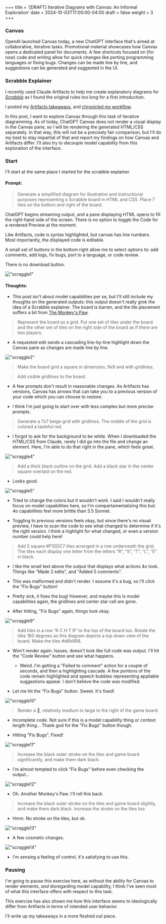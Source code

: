+++
title = '[DRAFT] Iterative Diagrams with Canvas: An Informal Exploration'
date = 2024-10-03T17:00:00-04:00
draft = false
weight = 3
+++

### Canvas

OpenAI launched Canvas today, a new ChatGPT interface that's aimed at collaborative, iterative tasks. Promotional material showcases how Canvas opens a dedicated panel for documents. A few shortcuts focused on (for now) code and writing allow for quick changes like porting programming languages or fixing bugs. Changes can be made line by line, and suggestions can be generated and suggested in the UI.

### Scrabble Explainer

I recently used Claude Artifacts to help me create explanatory diagrams for [*Scrabble*](https://gillandsiphon.github.io/posts/scrabble-primer/) as I found the original rules too long for a first introduction.

I posted my [Artifacts takeaways](https://gillandsiphon.github.io/posts/claude-artifacts/), and [chronicled my workflow](https://gillandsiphon.github.io/posts/scrabble-case-study/). 

In this post, I want to explore Canvas through this task of iterative diagramming. As of today, ChatGPT Canvas does not render a visual display in the Canvas pane, so I will be rendering the generated HTML/CSS separately. In that way, this will not be a precisely fair comparison, but I'll do my best to stay impartial of that and report my findings on how Canvas and Artifacts differ. I'll also try to decouple model capability from this exploration of the interface.

### Start

I'll start at the same place I started for the scrabble explainer.

#### Prompt: 

> Generate a simplified diagram for illustrative and instructional purposes representing a Scrabble board in HTML and CSS. Place 7 tiles on the bottom and right of the board.

ChatGPT begins streaming output, and a pane displaying HTML opens to fill the right-hand side of the screen. There is no option to toggle the Code for a rendered Preview at the moment. 

Like Artifacts, code is syntax highlighted, but canvas has line numbers. Most importantly, the displayed code is editable.

A small set of buttons in the bottom right allow me to select options to: add comments, add logs, fix bugs, port to a language, or code review.

There is no download button.

!["scraggle1"](/img/scraggle1.png)

#### Thoughts:

- This post isn't about model capabilities per se, but I'll still include my thoughts on the generated outputs: this output doesn't really grok the idea of a Scrabble explainer. The board is barren, and the tile placement suffers a bit from [The Monkey's Paw](https://gillandsiphon.github.io/posts/claude-artifacts/#the-monkeys-paw). 

> Represent the board as a grid. Put one set of tiles under the board and the other set of tiles on the right side of the board as if there are two players.

- A requested edit sends a cascading line-by-line highlight down the Canvas pane as changes are made line by line.

!["scraggle2"](/img/scraggle2.png)

> Make the board grid a square in dimension, 9x9 and with gridlines. 

> Add visible gridlines to the board.

- A few prompts don't result in reasonable changes. As Artifacts has versions, Canvas has arrows that can take you to a previous version of your code which you can choose to restore. 

- I think I'm just going to start over with less complex but more precise prompts.

> Generate a 7x7 beige grid with gridlines. The middle of the grid is colored a tasteful red.

- I forgot to ask for the background to be white. When I downloaded the HTML/CSS from Claude, rarely I did go into the file and change an element. Here, I'm able to do that right in the pane, which feels great.

!["scraggle4"](/img/scraggle4.png)

> Add a thick black outline on the grid. Add a black star in the center square overlaid on the red.

- Looks good. 

!["scraggle5"](/img/scraggle5.png)

- Tried to change the colors but it wouldn't work. I said I wouldn't really focus on model capabilities here, so I'm compartamentalizing this but: 4o capabilities feel more brittle than 3.5 Sonnet. 

- Toggling to previous versions feels okay, but since there's no visual preview, I have to scan the code to see what changed to determine if it's the right version. I think a highlight for what changed, or even a version number could help here!

> Add 5 square #F1DDC7 tiles arranged in a row underneath the grid. The tiles each display one letter from the letters “R”, “S”, “T”, “L”, “E” in black.

- I like the small text above the output that displays what actions 4o took. Things like "Made 2 edits", and "Added 5 comments".

- This was malformed and didn't render. I assume it's a bug, so I'll click the "Fix Bugs" button!

- Pretty sick, it fixes the bug! However, and maybe this is model capabilities again, the gridlines and center star cell are gone.

- After hitting, "Fix Bugs" again, things look okay.

!["scraggle9"](/img/scraggle9.png)

> Add tiles in a row “A C H T R” to the top of the board too. Rotate the tiles 180 degrees as this diagram depicts a top down view of the board. Make the tiles #d6b998.

- Won't render again. Issues, doesn't look like full code was output. I'll hit the "Code Review" button and see what happens.

    - Weird. I'm getting a "Failed to comment" action for a couple of seconds, and then a highlighting cascade. A few portions of the code remain highlighted and speech bubbles representing appliable suggestions appear. I don't believe the code was modified.

- Let me hit the "Fix Bugs" button. Sweet. It's fixed! 

!["scraggle10"](/img/scraggle10.png)

> Render a 👛, relatively medium to large to the right of the game board.

- Incomplete code. Not sure if this is a model capability thing or context length thing... Thank god for the "Fix Bugs" button though.

- Hitting "Fix Bugs". Fixed!

!["scraggle11"](/img/scraggle11.png)

> Increase the black outer stroke on the tiles and game board significantly, and make them dark black.

- I'm almost tempted to click "Fix Bugs" before even checking the output...

!["scraggle12"](/img/scraggle12.png)

- Oh. Another Monkey's Paw. I'll roll this back.

> Increase the black outer stroke on the tiles and game board slightly, and make them dark black. Increase the stroke on the tiles too.

- Hmm. No stroke on the tiles, but ok.

!["scraggle13"](/img/scraggle13.png)

- A few cosmetic changes.

!["scraggle14"](/img/scraggle14.png)

- I'm sensing a feeling of control, it's satisfying to use this.

### Pausing 

I'm going to pause this exercise here, as without the ability for Canvas to render elements, *and* disregarding model capability, I think I've seen most of what this interface offers with respect to this task. 

This exercise has also shown me how this interface seems to ideologically differ from Artifacts in terms of intended user behavior. 

I'll write up my takeaways in a more fleshed out piece.